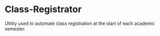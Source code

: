 # Class-Registrator
Utility used to automate class registration at the start of each academic semester.
